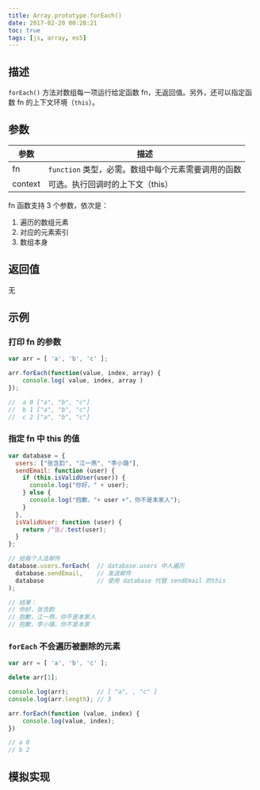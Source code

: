 ```yaml
---
title: Array.prototype.forEach()
date: 2017-02-20 00:28:21
toc: true
tags: [js, array, es5]
---
```


## 描述

`forEach()` 方法对数组每一项运行给定函数 fn，无返回值。另外，还可以指定函数 fn 的上下文环境（`this`）。

## 参数

参数 | 描述
--- | ---
fn | `function` 类型，必需。数组中每个元素需要调用的函数
context | 可选。执行回调时的上下文（this）


fn 函数支持 3 个参数，依次是：
1. 遍历的数组元素
2. 对应的元素索引
3. 数组本身

## 返回值

无

## 示例

### 打印 fn 的参数

```js
var arr = [ 'a', 'b', 'c' ];

arr.forEach(function(value, index, array) {
    console.log( value, index, array )
});

//  a 0 ["a", "b", "c"]
//  b 1 ["a", "b", "c"]
//  c 2 ["a", "b", "c"]
```

### 指定 fn 中 this 的值

```js
var database = {
  users: ["张含韵", "江一燕", "李小璐"],
  sendEmail: function (user) {
    if (this.isValidUser(user)) {
      console.log("你好，" + user);
    } else {
      console.log("抱歉，"+ user +"，你不是本家人");	
    }
  },
  isValidUser: function (user) {
    return /^张/.test(user);
  }
};

// 给每个人法邮件
database.users.forEach(  // database.users 中人遍历
  database.sendEmail,    // 发送邮件
  database               // 使用 database 代替 sendEmail 的this
);

// 结果：
// 你好，张含韵
// 抱歉，江一燕，你不是本家人
// 抱歉，李小璐，你不是本家
```

### `forEach` 不会遍历被删除的元素

```js
var arr = [ 'a', 'b', 'c' ];

delete arr[1];

console.log(arr);        // [ "a", , "c" ]
console.log(arr.length); // 3

arr.forEach(function (value, index) {
    console.log(value, index);
})

// a 0
// b 2
```

## 模拟实现

```js


```
